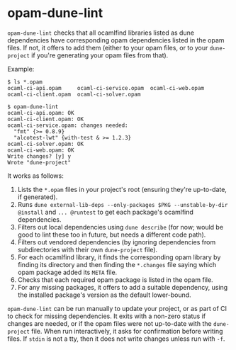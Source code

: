 # opam-dune-lint

`opam-dune-lint` checks that all ocamlfind libraries listed as dune
dependencies have corresponding opam dependencies listed in the opam files.
If not, it offers to add them (either to your opam files, or to your `dune-project` if you're generating your opam files from that).

Example:

```
$ ls *.opam
ocaml-ci-api.opam     ocaml-ci-service.opam  ocaml-ci-web.opam
ocaml-ci-client.opam  ocaml-ci-solver.opam

$ opam-dune-lint
ocaml-ci-api.opam: OK
ocaml-ci-client.opam: OK
ocaml-ci-service.opam: changes needed:
  "fmt" {>= 0.8.9}
  "alcotest-lwt" {with-test & >= 1.2.3}
ocaml-ci-solver.opam: OK
ocaml-ci-web.opam: OK
Write changes? [y] y
Wrote "dune-project"
```

It works as follows:

1. Lists the `*.opam` files in your project's root (ensuring they're up-to-date, if generated).
2. Runs `dune external-lib-deps --only-packages $PKG --unstable-by-dir @install` and `... @runtest` to get each package's ocamlfind dependencies.
3. Filters out local dependencies using `dune describe` (for now; would be good to lint these too in future, but needs a different code path).
4. Filters out vendored dependencies (by ignoring dependencies from subdirectories with their own `dune-project` file).
5. For each ocamlfind library, it finds the corresponding opam library by
   finding its directory and then finding the `*.changes` file saying which
   opam package added its `META` file.
6. Checks that each required opam package is listed in the opam file.
7. For any missing packages, it offers to add a suitable dependency, using the installed package's version as the default lower-bound.

`opam-dune-lint` can be run manually to update your project, or as part of CI to check for missing dependencies.
It exits with a non-zero status if changes are needed, or if the opam files were not up-to-date with the `dune-project` file.
When run interactively, it asks for confirmation before writing files.
If `stdin` is not a tty, then it does not write changes unless run with `-f`.

